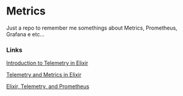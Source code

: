 # Metrics

Just a repo to remember me somethings about Metrics, Prometheus, Grafana e etc...

### Links

[Introduction to Telemetry in Elixir](https://blog.miguelcoba.com/introduction-to-telemetry-in-elixir)

[Telemetry and Metrics in Elixir](https://blog.miguelcoba.com/telemetry-and-metrics-in-elixir)

[Elixir, Telemetry, and Prometheus
](https://blog.miguelcoba.com/elixir-telemetry-and-prometheus)
